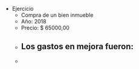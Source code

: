 - Ejercicio
	- Compra de un bien inmueble
	- Año: 2018
	- Precio: $ 65000,00
	- Los gastos en mejora fueron:
		-
	-